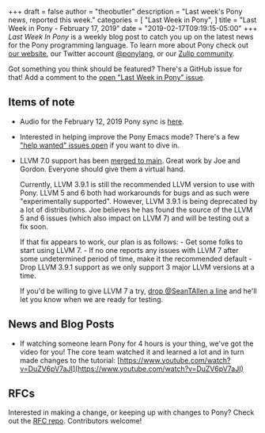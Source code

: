 +++
draft = false
author = "theobutler"
description = "Last week's Pony news, reported this week."
categories = [
    "Last Week in Pony",
]
title = "Last Week in Pony - February 17, 2019"
date = "2019-02-17T09:19:15-05:00"
+++
_Last Week In Pony_ is a weekly blog post to catch you up on the latest news for the Pony programming language. To learn more about Pony check out [our website](https://ponylang.io), our Twitter account [@ponylang](https://twitter.com/ponylang), or our [Zulip community](https://ponylang.zulipchat.com).

Got something you think should be featured? There's a GitHub issue for that! Add a comment to the [open "Last Week in Pony" issue](https://github.com/ponylang/ponylang.github.io/issues?q=is%3Aissue+is%3Aopen+label%3Alast-week-in-pony).

<!--more-->

## Items of note

- Audio for the February 12, 2019 Pony sync is [here](https://sync-recordings.ponylang.io/r/2019_02_12.m4a).

- Interested in helping improve the Pony Emacs mode? There's a few ["help wanted" issues open](https://github.com/SeanTAllen/ponylang-mode/issues?q=is%3Aissue+is%3Aopen+label%3A%22help+wanted%22) if you want to dive in.

- LLVM 7.0 support has been [merged to main](https://github.com/ponylang/ponyc/pull/2976). Great work by Joe and Gordon. Everyone should give them a virtual hand.

    Currently, LLVM 3.9.1 is still the recommended LLVM version to use with Pony. LLVM 5 and 6 both had workarounds for bugs and as such were "experimentally supported". However, LLVM 3.9.1 is being deprecated by a lot of distributions. Joe believes he has found the source of the LLVM 5 and 6 issues (which also impact on LLVM 7) and will be testing out a fix soon.

    If that fix appears to work, our plan is as follows:
        - Get some folks to start using LLVM 7.
        - If no one reports any issues with LLVM 7 after some undetermined period of time, make it the recommended default
        - Drop LLVM 3.9.1 support as we only support 3 major LLVM versions at a time.

    If you'd be willing to give LLVM 7 a try, [drop @SeanTAllen a line](mailto:sean@monkeysnatchbanana.com) and he'll let you know when we are ready for testing.

## News and Blog Posts

- If watching someone learn Pony for 4 hours is your thing, we've got the video for you! The core team watched it and learned a lot and in turn made changes to the tutorial: [https://www.youtube.com/watch?v=DuZV6pV7aJI](https://www.youtube.com/watch?v=DuZV6pV7aJI)

## RFCs

Interested in making a change, or keeping up with changes to Pony? Check out the [RFC repo](https://github.com/ponylang/rfcs). Contributors welcome!
